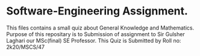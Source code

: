 # Software-Engineering Assignment.
This files contains a small quiz about General Knowledge and Mathematics. 
Purpose of this repositary is to Submission of assignment to Sir Gulsher Laghari our MSc(final) SE Professor. 
This Quiz is Submitted by Roll no: 2k20/MSCS/47
